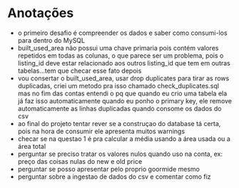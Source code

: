 # Anotações

- o primeiro desafio é compreender os dados e saber como consumi-los para dentro do MySQL
- built_used_area não possui uma chave primaria pois contém valores repetidos em todas as colunas, o que parece ser um problema, pois o listing_id deve estar relacionado aos outros listing_id que tem em outras tabelas...tem que checar esse fato depois
- vou consertar o built_used_area, usar drop duplicates para tirar as rows duplicadas, criei um metodo pra isso chamado check_duplicates.sql mas no fim das contas entendi o pq que quando eu crio uma tabela ela já faz isso automaticamente quando eu ponho o primary key, ele remove automaticamente as linhas duplicadas quando consome os dados do csv
- ao final do projeto tentar rever se a construçao do database tá certa, pois na hora de consumir ele apresenta muitos warnings
- checar se na questao 1 é pra calcular a média usando a área usada ou a área total
- perguntar se preciso tratar os valores nulos quando uso na conta, ex: preço das coisas nulas do new e old price
- perguntar se posso apresentar pelo proprio goormide mesmo
- perguntar sobre a ingestao de dados do csv e comentar como fiz